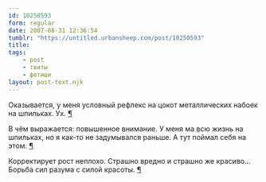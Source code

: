 ```yaml
---
id: 10250593
form: regular
date: 2007-08-31 12:36:54
tumblr: "https://untitled.urbansheep.com/post/10250593"
title:
tags:
    - post
    - твиты
    - фетиши
layout: post-text.njk
---
```


<p>Оказывается, у меня условный рефлекс на цокот металлических набоек на  шпильках. Ух. <a href="http://twitter.com/urbansheep/statuses/238924852">¶</a></p>

<p>В чём выражается: повышенное внимание. У меня ма всю жизнь на шпильках, но я как-то не задумывался раньше. А тут поймал себя на этом. <a href="http://twitter.com/urbansheep/statuses/239349482">¶</a></p>

<p>Корректирует рост неплохо. Страшно вредно и страшно же красиво&hellip; Борьба сил разума с силой красоты. <a href="http://twitter.com/urbansheep/statuses/239578382">¶</a></p>